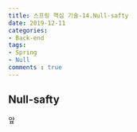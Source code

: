 ```yaml
---
title: 스프링 핵심 기술-14.Null-safty
date: 2019-12-11
categories:
- Back-end
tags:
- Spring 
- Null
comments : true
---
```


## Null-safty
앞
